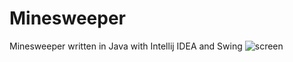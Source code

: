 # Minesweeper
Minesweeper written in Java with Intellij IDEA and Swing
![screen](https://user-images.githubusercontent.com/61861887/76800618-b972dc80-67dc-11ea-80ed-ad25496c92ea.png)
